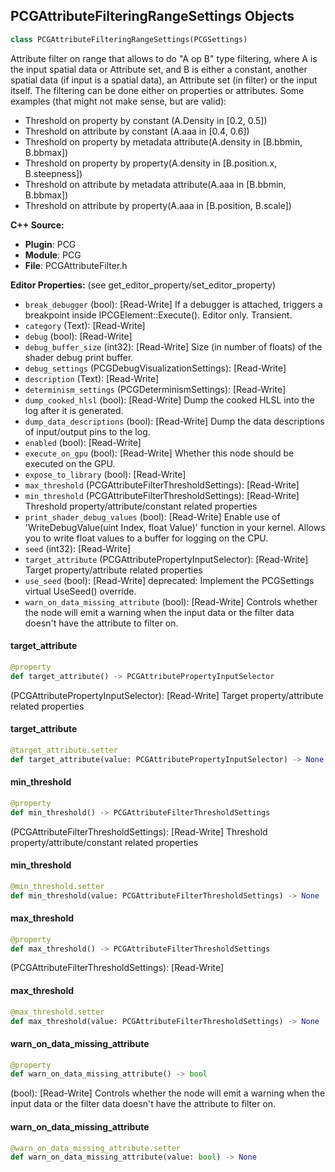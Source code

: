 ## PCGAttributeFilteringRangeSettings Objects

```python
class PCGAttributeFilteringRangeSettings(PCGSettings)
```

Attribute filter on range that allows to do "A op B" type filtering, where A is the input spatial data or Attribute set,
and B is either a constant, another spatial data (if input is a spatial data), an Attribute set (in filter) or the input itself.
The filtering can be done either on properties or attributes.
Some examples (that might not make sense, but are valid):
- Threshold on property by constant (A.Density in [0.2, 0.5])
- Threshold on attribute by constant (A.aaa in [0.4, 0.6])
- Threshold on property by metadata attribute(A.density in [B.bbmin, B.bbmax])
- Threshold on property by property(A.density in [B.position.x, B.steepness])
- Threshold on attribute by metadata attribute(A.aaa in [B.bbmin, B.bbmax])
- Threshold on attribute by property(A.aaa in [B.position, B.scale])

**C++ Source:**

- **Plugin**: PCG
- **Module**: PCG
- **File**: PCGAttributeFilter.h

**Editor Properties:** (see get_editor_property/set_editor_property)

- ``break_debugger`` (bool):  [Read-Write] If a debugger is attached, triggers a breakpoint inside IPCGElement::Execute(). Editor only. Transient.
- ``category`` (Text):  [Read-Write]
- ``debug`` (bool):  [Read-Write]
- ``debug_buffer_size`` (int32):  [Read-Write] Size (in number of floats) of the shader debug print buffer.
- ``debug_settings`` (PCGDebugVisualizationSettings):  [Read-Write]
- ``description`` (Text):  [Read-Write]
- ``determinism_settings`` (PCGDeterminismSettings):  [Read-Write]
- ``dump_cooked_hlsl`` (bool):  [Read-Write] Dump the cooked HLSL into the log after it is generated.
- ``dump_data_descriptions`` (bool):  [Read-Write] Dump the data descriptions of input/output pins to the log.
- ``enabled`` (bool):  [Read-Write]
- ``execute_on_gpu`` (bool):  [Read-Write] Whether this node should be executed on the GPU.
- ``expose_to_library`` (bool):  [Read-Write]
- ``max_threshold`` (PCGAttributeFilterThresholdSettings):  [Read-Write]
- ``min_threshold`` (PCGAttributeFilterThresholdSettings):  [Read-Write] Threshold property/attribute/constant related properties
- ``print_shader_debug_values`` (bool):  [Read-Write] Enable use of 'WriteDebugValue(uint Index, float Value)' function in your kernel. Allows you to write float values to a buffer for logging on the CPU.
- ``seed`` (int32):  [Read-Write]
- ``target_attribute`` (PCGAttributePropertyInputSelector):  [Read-Write] Target property/attribute related properties
- ``use_seed`` (bool):  [Read-Write]
  deprecated: Implement the PCGSettings virtual UseSeed() override.
- ``warn_on_data_missing_attribute`` (bool):  [Read-Write] Controls whether the node will emit a warning when the input data or the filter data doesn't have the attribute to filter on.

<a id="unreal.PCGAttributeFilteringRangeSettings.target_attribute"></a>

#### target_attribute

```python
@property
def target_attribute() -> PCGAttributePropertyInputSelector
```

(PCGAttributePropertyInputSelector):  [Read-Write] Target property/attribute related properties

<a id="unreal.PCGAttributeFilteringRangeSettings.target_attribute"></a>

#### target_attribute

```python
@target_attribute.setter
def target_attribute(value: PCGAttributePropertyInputSelector) -> None
```

<a id="unreal.PCGAttributeFilteringRangeSettings.min_threshold"></a>

#### min_threshold

```python
@property
def min_threshold() -> PCGAttributeFilterThresholdSettings
```

(PCGAttributeFilterThresholdSettings):  [Read-Write] Threshold property/attribute/constant related properties

<a id="unreal.PCGAttributeFilteringRangeSettings.min_threshold"></a>

#### min_threshold

```python
@min_threshold.setter
def min_threshold(value: PCGAttributeFilterThresholdSettings) -> None
```

<a id="unreal.PCGAttributeFilteringRangeSettings.max_threshold"></a>

#### max_threshold

```python
@property
def max_threshold() -> PCGAttributeFilterThresholdSettings
```

(PCGAttributeFilterThresholdSettings):  [Read-Write]

<a id="unreal.PCGAttributeFilteringRangeSettings.max_threshold"></a>

#### max_threshold

```python
@max_threshold.setter
def max_threshold(value: PCGAttributeFilterThresholdSettings) -> None
```

<a id="unreal.PCGAttributeFilteringRangeSettings.warn_on_data_missing_attribute"></a>

#### warn_on_data_missing_attribute

```python
@property
def warn_on_data_missing_attribute() -> bool
```

(bool):  [Read-Write] Controls whether the node will emit a warning when the input data or the filter data doesn't have the attribute to filter on.

<a id="unreal.PCGAttributeFilteringRangeSettings.warn_on_data_missing_attribute"></a>

#### warn_on_data_missing_attribute

```python
@warn_on_data_missing_attribute.setter
def warn_on_data_missing_attribute(value: bool) -> None
```

<a id="unreal.PCGPointFilterRangeSettings"></a>
